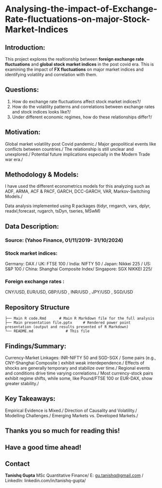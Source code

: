 # Analysing-the-impact-of-Exchange-Rate-fluctuations-on-major-Stock-Market-Indices
## Introduction:
This project explores the realtionship between **foreign exchange rate fluctuations** and **global stock market indices** in the post covid era. This is examining the impact of **FX fluctuations** on major market indices and identifying volatility and correlation with them. 


## Questions:
1. How do exchange rate fluctuations affect stock market indices?/
2. How do the volatility patterns and correlations between exchange rates and stock indices looks like?/
3. Under different economic regimes, how do these relationships differ?/


## Motivation:
Global market volatility post Covid pandemic./
Major geopolitical events like conflicts between countries./
The relationship is still unclear and unexplored./
Potential future implications especially in the Modern Trade war era./


## Methodology & Models:
I have used the different econometrics models for this analyzing such as ADF, ARMA, ACF & PACF, GARCH, DCC-GARCH, VAR, Markov-Switching Models./

Data analysis implemented using R packages (tidyr, rmgarch, vars, dplyr, readxl,forecast, rugarch, tsDyn, tseries, MSwM)

## Data Description:
### Source: (Yahoo Finance,  01/11/2019- 31/10/2024)

### Stock market indices:
Germany: DAX /
UK: FTSE 100 /
India: NIFTY 50 /
Japan: Nikkei 225 /
US: S&P 100 /
China: Shanghai Composite Index/
Singapore: SGX NIKKEI 225/

### Foreign exchange rates :
 CNY/USD, EUR/USD, GBP/USD , INR/USD , JPY/USD , SGD/USD


## Repository Structure

```
├── Main R code.Rmd      # Main R Markdown file for the full analysis
├── Main presentation file.pptx     # Rendered power point presentation (output and results presented of R Markdown)
└── README.md               # This file
```
## Findings/Summary:
Currency-Market Linkages: INR-NIFTY 50 and SGD-SGX /
Some pairs (e.g., CNY-Shanghai Composite ) exhibit weak interdependence./
Effects of shocks are generally temporary and stabilize over time./
Regional events and conditions drive time varying correlations./
Most currency-stock pairs exhibit regime shifts, while some, like Pound/FTSE 100 or EUR-DAX, show greater stability./


## Key Takeaways:
Empirical Evidence is Mixed./
Direction of Causality and Volatility./
Modelling Challenges./
Emerging Markets vs. Developed Markets./


## Thanks you so much for reading this!
## Have a good time ahead! 


## Contact
**Tanishq Gupta**
MSc Quantitative Finance/
E: [gu.tanishq@gmail.com](mailto:gu.tanishq@gmail.com) /
LinkedIn: linkedin.com/in/tanishq-gupta/
